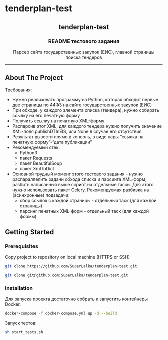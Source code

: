 # tenderplan-test

<!-- PROJECT LOGO -->
<div align="center">
  <h2>tenderplan-test</h2>

  <h3 align="center">README тестового задания</h3>

  <p align="center">
    Парсер сайта государственных закупок (ЕИС), главной страницы поиска тендеров
  </p>
</div>

<a name="readme-top"></a>

<hr>

<!-- ABOUT THE PROJECT -->
## About The Project

Требования:
* Нужно реализовать программу на Python, которая обходит первые две страницы по
44ФЗ на сайте государственных закупок (ЕИС)
* При обходе, у каждого элемента списка (тендера), нужно собирать ссылку на его
печатную форму
* Получить ссылку на печатную XML-форму
* Распарсив этот XML, для каждого тендера нужно получить значение XML-поля publishDTInEIS, или None в случае его отсутствия.
* Результат вывести прямо в консоль, в виде пары “ссылка на печатную форму”-”дата публикации”
* Рекомендуемый стек:
  - Python3
  - пакет Requests
  - пакет BeautifulSoup
  - пакет XmlToDict
* Основной трудный момент этого тестового задания - нужно распараллелить задачи обхода списка и парсинга XML-форм,
разбить написанный выше скрипт на отдельные таски. Для этого нужно использовать пакет Celery.
Рекомендуемая разбивка на (асинхронные) подзадачи:
  - сбор ссылок с каждой страницы - отдельный таск (для каждой страницы)
  - парсинг печатных XML-форм - отдельный таск (для каждой формы)


<!-- GETTING STARTED -->
## Getting Started

### Prerequisites

Copy project to repository on local machine (HTTPS or SSH)
  ```sh
  git clone https://github.com/SuperLalka/tenderplan-test.git
  ```
  ```sh
  git clone git@github.com:SuperLalka/tenderplan-test.git
  ```

### Installation

Для запуска проекта достаточно собрать и запустить контейнеры Docker.

```sh
docker-compose -f docker-compose.yml up -d --build
```

Запуск тестов:

```sh
sh start_tests.sh
```